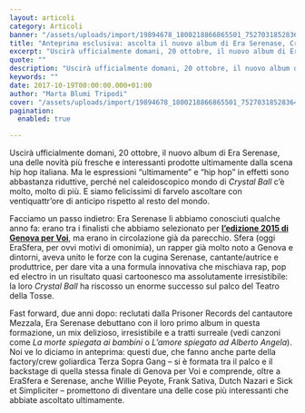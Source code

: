 ```yaml
---
layout: articoli
category: Articoli
banner: "/assets/uploads/import/19894678_1800218866865501_7527031852836440586_n.jpg"
title: "Anteprima esclusiva: ascolta il nuovo album di Era Serenase, Crystal Ball!"
excerpt: "Uscirà ufficialmente domani, 20 ottobre, il nuovo album di Era Serenase, una delle novità più fresche e interessanti prodotte ultimamente dalla scena hip hop italiana. Ma le espressioni “ultimamente” e “hip hop” in effetti sono abbastanza riduttive, perché nel caleidoscopico mondo di Crystal Ball c’è molto, molto di più. E siamo felicissimi di farvelo ascoltare [&hellip"
quote: ""
description: "Uscirà ufficialmente domani, 20 ottobre, il nuovo album di Era Serenase, una delle novità più fresche e interessanti prodotte ultimamente dalla scena hip hop italiana. Ma le espressioni “ultimamente” e “hip hop” in effetti sono abbastanza riduttive, perché nel caleidoscopico mondo di Crystal Ball c’è molto, molto di più. E siamo felicissimi di farvelo ascoltare [&hellip"
keywords: ""
date: 2017-10-19T00:00:00.000+01:00
author: "Marta Blumi Tripodi"
cover: "/assets/uploads/import/19894678_1800218866865501_7527031852836440586_n.jpg"
pagination:
  enabled: true

---
```


Uscirà ufficialmente domani, 20 ottobre, il nuovo album di Era Serenase, una delle novità più fresche e interessanti prodotte ultimamente dalla scena hip hop italiana. Ma le espressioni “ultimamente” e “hip hop” in effetti sono abbastanza riduttive, perché nel caleidoscopico mondo di _Crystal Ball_ c’è molto, molto di più. E siamo felicissimi di farvelo ascoltare con ventiquattr’ore di anticipo rispetto al resto del mondo.

Facciamo un passo indietro: Era Serenase li abbiamo conosciuti qualche anno fa: erano tra i finalisti che abbiamo selezionato per [**l’edizione 2015 di Genova per Voi**](https://hotmc.com/genova-per-voi-2015-ecco-come-andata-questanno/), ma erano in circolazione già da parecchio. Sfera (oggi EraSfera, per ovvi motivi di omonimia), un rapper già molto noto a Genova e dintorni, aveva unito le forze con la cugina Serenase, cantante/autrice e produttrice, per dare vita a una formula innovativa che mischiava rap, pop ed electro in un risultato quasi cartoonesco ma assolutamente irresistibile: la loro _Crystal Ball_ ha riscosso un enorme successo sul palco del Teatro della Tosse.

Fast forward, due anni dopo: reclutati dalla Prisoner Records del cantautore Mezzala, Era Serenase debuttano con il loro primo album in questa formazione, un mix delizioso, irresistibile e a tratti surreale (vedi canzoni come _La morte spiegata ai bambini_ o _L’amore spiegato ad Alberto Angela_). Noi ve lo diciamo in anteprima: questi due, che fanno anche parte della factory/crew goliardica Terza Sopra Gang – si è formata tra il palco e il backstage di quella stessa finale di Genova per Voi e comprende, oltre a EraSfera e Serenase, anche Willie Peyote, Frank Sativa, Dutch Nazari e Sick et Simpliciter – promettono di diventare una delle cose più interessanti che abbiate ascoltato ultimamente.